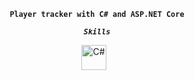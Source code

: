 <div align="center">

**`Player tracker with C# and ASP.NET Core`**

***`Skills`***
<div align="center">
<img alt="C#" width="40px" style="padding-right:10px;" src="https://cdn.jsdelivr.net/gh/devicons/devicon/icons/csharp/csharp-original.svg" />
<br/>